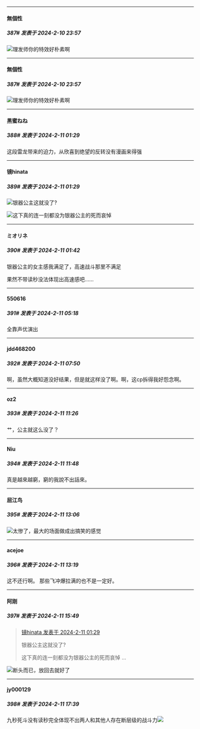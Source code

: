 
*****

####  無個性  
##### 387#       发表于 2024-2-10 23:57

<img src="https://static.saraba1st.com/image/smiley/face2017/018.png" referrerpolicy="no-referrer">理发师你的特效好朴素啊


*****

####  無個性  
##### 387#       发表于 2024-2-10 23:57

<img src="https://static.saraba1st.com/image/smiley/face2017/018.png" referrerpolicy="no-referrer">理发师你的特效好朴素啊


*****

####  黒蜜ねね  
##### 388#       发表于 2024-2-11 01:29

这段雷龙带来的迫力，从欣喜到绝望的反转没有漫画来得强

*****

####  镜hinata  
##### 389#       发表于 2024-2-11 01:29

<img src="https://static.saraba1st.com/image/smiley/face2017/125.png" referrerpolicy="no-referrer">银器公主这就没了?

<img src="https://static.saraba1st.com/image/smiley/face2017/004.gif" referrerpolicy="no-referrer">这下真的连一刻都没为银器公主的死而哀悼


*****

####  ミオリネ  
##### 390#       发表于 2024-2-11 01:42

银器公主的女主感我满足了，高速战斗那里不满足

果然不带读秒没法体现出高速感吧……


*****

####  550616  
##### 391#       发表于 2024-2-11 05:18

全靠声优演出


*****

####  jdd468200  
##### 392#       发表于 2024-2-11 07:50

啊，虽然大概知道没好结果，但是就这样没了啊。啊，这cp拆得我好怨念啊。


*****

####  oz2  
##### 393#       发表于 2024-2-11 11:26

艹，公主就这么没了？


*****

####  Niu  
##### 394#       发表于 2024-2-11 11:48

真是越來越窮，窮的我說不出話來。


*****

####  屈江鸟  
##### 395#       发表于 2024-2-11 13:06

<img src="https://static.saraba1st.com/image/smiley/face2017/013.png" referrerpolicy="no-referrer">太惨了，最大的场面做成出搞笑的感觉


*****

####  acejoe  
##### 396#       发表于 2024-2-11 13:19

这不还行啊。
那些飞冲爆拉满的也不是一定好。


*****

####  阿刚  
##### 397#       发表于 2024-2-11 15:49

<blockquote><a href="httphttps://bbs.saraba1st.com/2b/forum.php?mod=redirect&amp;goto=findpost&amp;pid=63937177&amp;ptid=2058325" target="_blank">镜hinata 发表于 2024-2-11 01:29</a>

银器公主这就没了?

这下真的连一刻都没为银器公主的死而哀悼 ...</blockquote>
<img src="https://static.saraba1st.com/image/smiley/face2017/067.png" referrerpolicy="no-referrer">断头而已，放回去就好了


*****

####  jy000129  
##### 398#       发表于 2024-2-11 17:39

九秒死斗没有读秒完全体现不出两人和其他人存在断层级的战斗力<img src="https://static.saraba1st.com/image/smiley/face2017/001.png" referrerpolicy="no-referrer">


